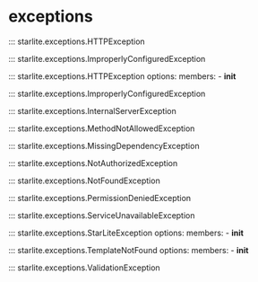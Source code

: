 # exceptions

::: starlite.exceptions.HTTPException

::: starlite.exceptions.ImproperlyConfiguredException

::: starlite.exceptions.HTTPException
    options:
        members:
            - __init__

::: starlite.exceptions.ImproperlyConfiguredException

::: starlite.exceptions.InternalServerException

::: starlite.exceptions.MethodNotAllowedException

::: starlite.exceptions.MissingDependencyException

::: starlite.exceptions.NotAuthorizedException

::: starlite.exceptions.NotFoundException

::: starlite.exceptions.PermissionDeniedException

::: starlite.exceptions.ServiceUnavailableException

::: starlite.exceptions.StarLiteException
    options:
        members:
            - __init__

::: starlite.exceptions.TemplateNotFound
    options:
        members:
            - __init__

::: starlite.exceptions.ValidationException
